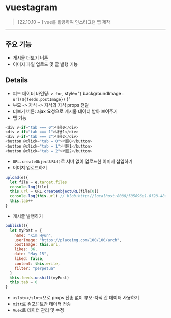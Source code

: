 # vuestagram

> [22.10.10 ~ ] vue를 활용하여 인스타그램 앱 제작
>
>

***
## 주요 기능
* 게시물 더보기 버튼
* 이미지 파일 업로드 및 글 발행 기능


## Details
* 피드 데이터 바인딩: `v-for`, style="{ backgroundImage : `url(${feeds.postImage})` }"
* 부모 -> 자식 -> 자식의 자식 props 전달
* 더보기 버튼: ajax 요청으로 게시물 데이터 받아 보여주기
* 탭 기능
```javascript
<div v-if="tab === 0">내용0</div>
<div v-if="tab === 1">내용1</div>
<div v-if="tab === 2">내용2</div>
<button @click="tab = 0">버튼0</button>
<button @click="tab = 1">버튼1</button>
<button @click="tab = 2">버튼2</button>
```
* `URL.createObjectURL()`로 서버 없이 업로드한 이미지 삽입하기
* 이미지 업로드하기
```javascript
upload(e){
  let file = e.target.files
  console.log(file)
  this.url = URL.createObjectURL(file[0])
  console.log(this.url) // blob:http://localhost:8080/505896e1-8f28-48fb-b29c-d3addd21af09 -> blob? binary 데이터(0과 1로 이루어진)를 다룰 때 BLOB이라는 object에 담아서 다룸
  this.tab++
}
```
* 게시글 발행하기
```javascript
publish(){
  let myPost = {
    name: "Kim Hyun",
    userImage: "https://placeimg.com/100/100/arch",
    postImage: this.url,
    likes: 36,
    date: "May 15",
    liked: false,
    content: this.write,
    filter: "perpetua"
  }
  this.feeds.unshift(myPost)
  this.tab = 0
}
```
* `<slot></slot>`으로 props 전송 없이 부모-자식 간 데이터 사용하기
* `mitt`로 컴포넌트간 데이터 전송
* `Vuex`로 데이터 관리 및 수정